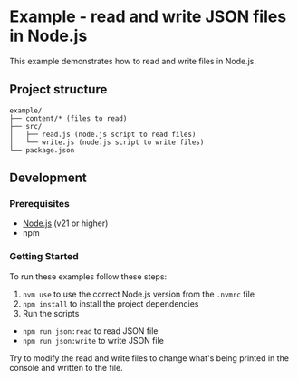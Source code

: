 # Example - read and write JSON files in Node.js

This example demonstrates how to read and write files in Node.js.

## Project structure

```plaintext
example/
├── content/* (files to read)
├── src/
│   ├── read.js (node.js script to read files)
│   └── write.js (node.js script to write files)
└── package.json
```

## Development

### Prerequisites

- [Node.js](https://nodejs.org/en/) (v21 or higher)
- npm

### Getting Started

To run these examples follow these steps:

1. `nvm use` to use the correct Node.js version from the `.nvmrc` file
2. `npm install` to install the project dependencies
3. Run the scripts
  - `npm run json:read` to read JSON file
  - `npm run json:write` to write JSON file

Try to modify the read and write files to change what's being printed in the console and written to the file.
